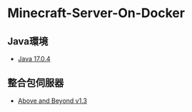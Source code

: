 # Minecraft-Server-On-Docker

## Java環境

* [Java 17.0.4](https://github.com/kkldream/mcserver-docker/tree/java17)

## 整合包伺服器

* [Above and Beyond v1.3](https://github.com/kkldream/mcserver-docker/tree/Above-and-Beyond-v1.3)